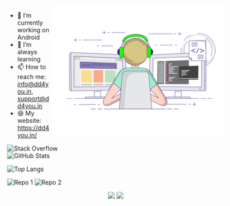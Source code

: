 <img align="right" alt="GIF" src="https://raw.githubusercontent.com/devSouvik/devSouvik/master/gif3.gif" width="400"/>

- 🔭 I’m currently working on Android
- 🌱 I’m always learning
- 📫 How to reach me: info@dd4you.in, support@dd4you.in
- 😄 My website: https://dd4you.in/


![Stack Overflow](https://github-readme-stackoverflow.vercel.app/?userID=11287490)  
![GitHub Stats](https://github-readme-stats.vercel.app/api?username=dd4you&show_icons=true&theme=radical&title_color=FFE853&text_color=fff&icon_color=79ff97)


![Top Langs](https://github-readme-stats.vercel.app/api/top-langs/?username=dd4you&theme=radical&title_color=FFE853&text_color=fff)
<!--- ![Top Langs](https://github-readme-stats.vercel.app/api/top-langs/?username=dd4you&layout=compact&theme=radical&title_color=FFE853&text_color=fff)--->


![Repo 1](https://github-readme-stats.vercel.app/api/pin/?username=dd4you&repo=DDAnimatoo&show_icons=true&theme=radical&title_color=FFE853&text_color=fff&icon_color=FFE853)
![Repo 2](https://github-readme-stats.vercel.app/api/pin/?username=dd4you&repo=DD4YouAppsConfig&show_icons=true&theme=radical&title_color=FFE853&text_color=fff&icon_color=FFE853)


<p align="center">
<img src="https://visitor-badge.laobi.icu/badge?page_id=dd4you" id="counter">
<img src="https://hits.seeyoufarm.com/api/count/incr/badge.svg?url=https%3A%2F%2Fgithub.com%2FDD4You" id="counter">
</p>


